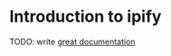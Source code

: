 # Introduction to ipify

TODO: write [great documentation](http://jacobian.org/writing/what-to-write/)
